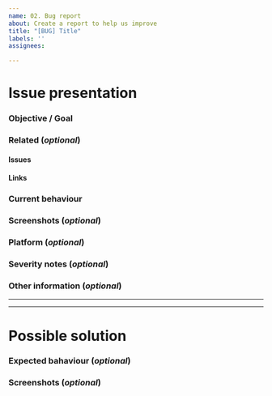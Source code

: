 ```yaml
---
name: 02. Bug report
about: Create a report to help us improve
title: "[BUG] Title"
labels: ''
assignees: 

---
```


# Issue presentation
### Objective / Goal

### Related (_optional_)
<!--- Although this section is described as optional, because some issues are standalone, 
it is required to fill those fields, if there is any connected issue or resource. 
This would help in future reference of connected issues and finding out decisions. -->
#### Issues
<!-- Various connected issues necessary to understand the issue presented. Example: -->
<!-- 
- Epic(s): [epic name](link) or #epic_no
- Wireframes: [issue name](link) or #issue_no
- Hi-Fis: [issue name](link) or #issue_no
- Research: [issue name](link) or #issue_no
- Other: [issue name](link) or #issue_no
-->

#### Links
<!--- Various resources necessary to understand the issue presented. Example: -->
<!-- 
- Prototypes: [Figma](link)
- Recordings: [Google Drive](link)
- Notes: [Google Drive](link)
- Pictures: [Google Drive](link)
- Other: [Google Drive](link)
-->

### Current behaviour

### Screenshots (_optional_)
<!--- A picture is worth a 1000 words. -->

### Platform (_optional_)

### Severity notes (_optional_)
<!-- Does it break a functionality? -->
<!-- How often does it happen? -->

### Other information (_optional_)
<!--- Anything else we should know about the issue? -->

---
---

# Possible solution
### Expected bahaviour (_optional_)
<!-- Will proposed solution affect the users? -->
<!-- Confirm the behaviour with Design team -->

### Screenshots (_optional_)
<!--- A picture is worth a 1000 words. -->
